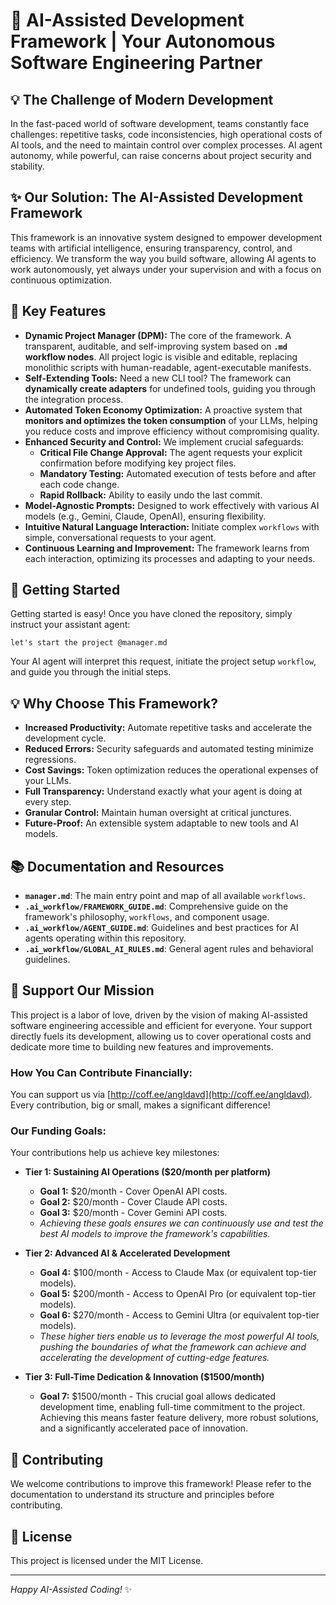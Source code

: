 # 🚀 AI-Assisted Development Framework | Your Autonomous Software Engineering Partner

## 💡 The Challenge of Modern Development

In the fast-paced world of software development, teams constantly face challenges: repetitive tasks, code inconsistencies, high operational costs of AI tools, and the need to maintain control over complex processes. AI agent autonomy, while powerful, can raise concerns about project security and stability.

## ✨ Our Solution: The AI-Assisted Development Framework

This framework is an innovative system designed to empower development teams with artificial intelligence, ensuring transparency, control, and efficiency. We transform the way you build software, allowing AI agents to work autonomously, yet always under your supervision and with a focus on continuous optimization.

## 🌟 Key Features

*   **Dynamic Project Manager (DPM):** The core of the framework. A transparent, auditable, and self-improving system based on **`.md` workflow nodes**. All project logic is visible and editable, replacing monolithic scripts with human-readable, agent-executable manifests.
*   **Self-Extending Tools:** Need a new CLI tool? The framework can **dynamically create adapters** for undefined tools, guiding you through the integration process.
*   **Automated Token Economy Optimization:** A proactive system that **monitors and optimizes the token consumption** of your LLMs, helping you reduce costs and improve efficiency without compromising quality.
*   **Enhanced Security and Control:** We implement crucial safeguards:
    *   **Critical File Change Approval:** The agent requests your explicit confirmation before modifying key project files.
    *   **Mandatory Testing:** Automated execution of tests before and after each code change.
    *   **Rapid Rollback:** Ability to easily undo the last commit.
*   **Model-Agnostic Prompts:** Designed to work effectively with various AI models (e.g., Gemini, Claude, OpenAI), ensuring flexibility.
*   **Intuitive Natural Language Interaction:** Initiate complex `workflows` with simple, conversational requests to your agent.
*   **Continuous Learning and Improvement:** The framework learns from each interaction, optimizing its processes and adapting to your needs.

## 🚀 Getting Started

Getting started is easy! Once you have cloned the repository, simply instruct your assistant agent:

```
let's start the project @manager.md
```

Your AI agent will interpret this request, initiate the project setup `workflow`, and guide you through the initial steps.

## 💡 Why Choose This Framework?

*   **Increased Productivity:** Automate repetitive tasks and accelerate the development cycle.
*   **Reduced Errors:** Security safeguards and automated testing minimize regressions.
*   **Cost Savings:** Token optimization reduces the operational expenses of your LLMs.
*   **Full Transparency:** Understand exactly what your agent is doing at every step.
*   **Granular Control:** Maintain human oversight at critical junctures.
*   **Future-Proof:** An extensible system adaptable to new tools and AI models.

## 📚 Documentation and Resources

*   **`manager.md`**: The main entry point and map of all available `workflows`.
*   **`.ai_workflow/FRAMEWORK_GUIDE.md`**: Comprehensive guide on the framework's philosophy, `workflows`, and component usage.
*   **`.ai_workflow/AGENT_GUIDE.md`**: Guidelines and best practices for AI agents operating within this repository.
*   **`.ai_workflow/GLOBAL_AI_RULES.md`**: General agent rules and behavioral guidelines.

## 💖 Support Our Mission

This project is a labor of love, driven by the vision of making AI-assisted software engineering accessible and efficient for everyone. Your support directly fuels its development, allowing us to cover operational costs and dedicate more time to building new features and improvements.

### How You Can Contribute Financially:

You can support us via [http://coff.ee/angldavd](http://coff.ee/angldavd). Every contribution, big or small, makes a significant difference!

### Our Funding Goals:

Your contributions help us achieve key milestones:

*   **Tier 1: Sustaining AI Operations ($20/month per platform)**
    *   **Goal 1:** $20/month - Cover OpenAI API costs.
    *   **Goal 2:** $20/month - Cover Claude API costs.
    *   **Goal 3:** $20/month - Cover Gemini API costs.
    *   *Achieving these goals ensures we can continuously use and test the best AI models to improve the framework's capabilities.* 

*   **Tier 2: Advanced AI & Accelerated Development**
    *   **Goal 4:** $100/month - Access to Claude Max (or equivalent top-tier models).
    *   **Goal 5:** $200/month - Access to OpenAI Pro (or equivalent top-tier models).
    *   **Goal 6:** $270/month - Access to Gemini Ultra (or equivalent top-tier models).
    *   *These higher tiers enable us to leverage the most powerful AI tools, pushing the boundaries of what the framework can achieve and accelerating the development of cutting-edge features.*

*   **Tier 3: Full-Time Dedication & Innovation ($1500/month)**
    *   **Goal 7:** $1500/month - This crucial goal allows dedicated development time, enabling full-time commitment to the project. Achieving this means faster feature delivery, more robust solutions, and a significantly accelerated pace of innovation.

## 🤝 Contributing

We welcome contributions to improve this framework! Please refer to the documentation to understand its structure and principles before contributing.

## 📄 License

This project is licensed under the MIT License.

---

_Happy AI-Assisted Coding!_ ✨
